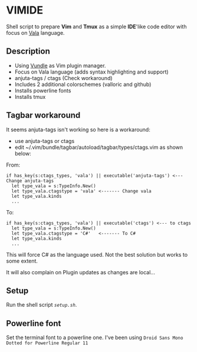 # VIMIDE
Shell script to prepare **Vim** and **Tmux** as a simple **IDE**'like code editor with focus on [Vala](http://wiki.gnome.org/Projects/Vala) language. 

## Description
- Using [Vundle](https://github.com/VundleVim/Vundle.vim) as Vim plugin manager.
- Focus on Vala language (adds syntax highlighting and support)
- anjuta-tags / ctags (Check workaround)
- Includes 2 additional colorschemes (valloric and github)
- Installs powerline fonts
- Installs tmux

## Tagbar workaround
It seems anjuta-tags isn't working so here is a workaround: 

- use anjuta-tags or ctags
- edit ~/.vim/bundle/tagbar/autoload/tagbar/types/ctags.vim as shown below:

From:
```vim
if has_key(s:ctags_types, 'vala') || executable('anjuta-tags') <--- Change anjuta-tags 
  let type_vala = s:TypeInfo.New()
  let type_vala.ctagstype = 'vala' <------- Change vala
  let type_vala.kinds    
  ...
```

To:
```vim
if has_key(s:ctags_types, 'vala') || executable('ctags') <--- to ctags
  let type_vala = s:TypeInfo.New()
  let type_vala.ctagstype = 'C#'   <------- To C#
  let type_vala.kinds    
  ...
```

This will force C# as the language used. Not the best solution but works to some extent.

It will also complain on Plugin updates as changes are local... 

## Setup
Run the shell script *`setup.sh`*.

## Powerline font

Set the terminal font to a powerline one. I've been using `Droid Sans Mono Dotted for Powerline Regular 11`
